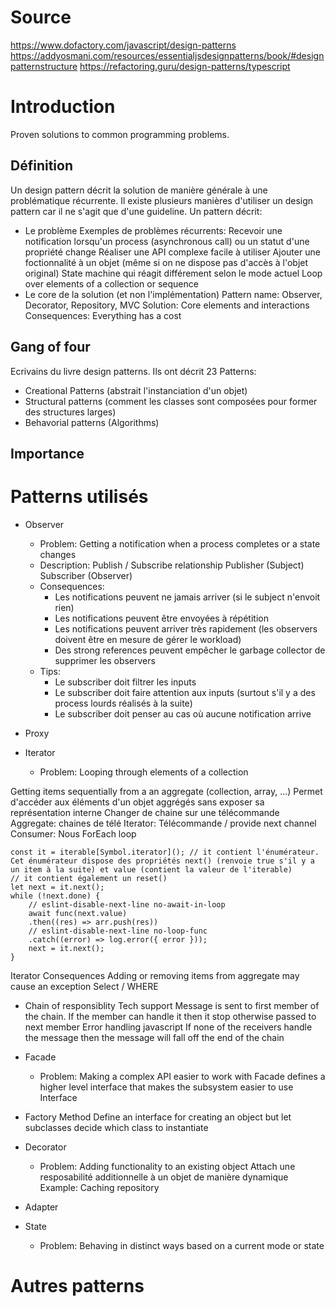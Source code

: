 # Source
https://www.dofactory.com/javascript/design-patterns
https://addyosmani.com/resources/essentialjsdesignpatterns/book/#designpatternstructure
https://refactoring.guru/design-patterns/typescript
# Introduction
Proven solutions to common programming problems.
## Définition
Un design pattern décrit la solution de manière générale à une problématique récurrente.
Il existe plusieurs manières d'utiliser un design pattern car il ne s'agit que d'une guideline. 
Un pattern décrit:
- Le problème
Exemples de problèmes récurrents:
Recevoir une notification lorsqu'un process (asynchronous call) ou un statut d'une propriété change
Réaliser une API complexe facile à utiliser
Ajouter une foctionnalité à un objet (même si on ne dispose pas d'accès à l'objet original)
State machine qui réagit différement selon le mode actuel
Loop over elements of a collection or sequence
- Le core de la solution (et non l'implémentation)
 Pattern name: Observer, Decorator, Repository, MVC
 Solution: Core elements and interactions
 Consequences: Everything has a cost

## Gang of four
Ecrivains du livre design patterns.
Ils ont décrit 23 Patterns:
- Creational Patterns (abstrait l'instanciation d'un objet)
- Structural patterns (comment les classes sont composées pour former des structures larges)
- Behavorial patterns (Algorithms)
## Importance
# Patterns utilisés
- Observer
    - Problem: Getting a notification when a process completes or a state changes
    - Description:
Publish / Subscribe relationship
Publisher (Subject) 
Subscriber (Observer)
    - Consequences:
        - Les notifications peuvent ne jamais arriver (si le subject n'envoit rien)
        - Les notifications peuvent être envoyées à répétition
        - Les notifications peuvent arriver très rapidement (les observers doivent être en mesure de gérer le workload)
        - Des strong references peuvent empêcher le garbage collector de supprimer les observers
    - Tips: 
        - Le subscriber doit filtrer les inputs
        - Le subscriber doit faire attention aux inputs (surtout s'il y a des process lourds réalisés à la suite)
        - Le subscriber doit penser au cas où aucune notification arrive

- Proxy
    
- Iterator
    - Problem: Looping through elements of a collection

Getting items sequentially from a an aggregate (collection, array, ...)
Permet d'accéder aux éléments d'un objet aggrégés sans exposer sa représentation interne
Changer de chaine sur une télécommande
Aggregate: chaines de télé
Iterator: Télécommande / provide next channel
Consumer: Nous
ForEach loop
```JS
const it = iterable[Symbol.iterator](); // it contient l'énumérateur. Cet énumérateur dispose des propriétés next() (renvoie true s'il y a un item à la suite) et value (contient la valeur de l'iterable)
// it contient également un reset()
let next = it.next(); 
while (!next.done) {
    // eslint-disable-next-line no-await-in-loop
    await func(next.value)
    .then((res) => arr.push(res))
    // eslint-disable-next-line no-loop-func
    .catch((error) => log.error({ error }));
    next = it.next();
}
```
Iterator Consequences 
Adding or removing items from aggregate may cause an exception
Select / WHERE
- Chain of responsiblity
Tech support
Message is sent to first member of the chain. If the member can handle it then it stop otherwise passed to next member
Error handling javascript
If none of the receivers handle the message then the message will fall off the end of the chain
- Facade
    - Problem: Making a complex API easier to work with
Facade defines a higher level interface that makes the subsystem easier to use
Interface
- Factory Method
Define an interface for creating an object but let subclasses decide which class to instantiate

- Decorator
    - Problem: Adding functionality to an existing object
Attach une resposabilité additionnelle à un objet de manière dynamique
Example: Caching repository
- Adapter
- State
    - Problem: Behaving in distinct ways based on a current mode or state

# Autres patterns


